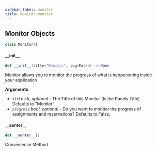 ```yaml
---
sidebar_label: monitor
title: monitor.monitor
---
```


## Monitor Objects

```python
class Monitor()
```

#### \_\_init\_\_

```python
def __init__(title="Monitor", log=False) -> None
```

Monitor allows you to monitor the progress of what is happenening inside your application


**Arguments**:

- `title` _str, optional_ - The Title of this Monitor (Is the Panels Title). Defaults to &quot;Monitor&quot;.
- `progress` _bool, optional_ - Do you want to monitor the progress of assignments and reservations? Defaults to False.

#### \_\_aenter\_\_

```python
def __aenter__()
```

Convenience Method

